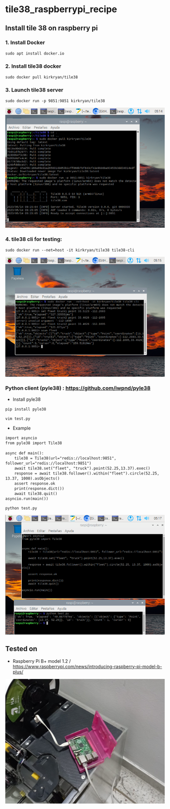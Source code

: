 # tile38_raspberrypi_recipe

## Install tile 38 on raspberry pi

### 1.  Install  Docker 
```console
sudo apt install docker.io
```
### 2. Install tile38 docker
```console
sudo docker pull kirkryan/tile38
```

### 3. Launch tile38 server
```console
sudo docker run -p 9851:9851 kirkryan/tile38
```

![tile38 installed](s1.png)


### 4. tile38 cli for testing:
```console
sudo docker run --net=host -it kirkryan/tile38 tile38-cli
```

![tile38 cli](s2.png)

### Python client (pyle38) :  https://github.com/iwpnd/pyle38
- Install pyle38 
```console
pip install pyle38
```

```console
vim test.py
```

- Example

```
import asyncio
from pyle38 import Tile38

async def main():
    tile38 = Tile38(url="redis://localhost:9851", follower_url="redis://localhost:9851")
    await tile38.set("fleet", "truck").point(52.25,13.37).exec()
    response = await tile38.follower().within("fleet").circle(52.25, 13.37, 1000).asObjects()
    assert response.ok
    print(response.dict())
    await tile38.quit()
asyncio.run(main())
```

```console
python test.py
```

![tile38 python client](s3.png)

## Tested on 

- Raspberry Pi B+ model 1.2 / https://www.raspberrypi.com/news/introducing-raspberry-pi-model-b-plus/

![raspi hardware](s4.png)

